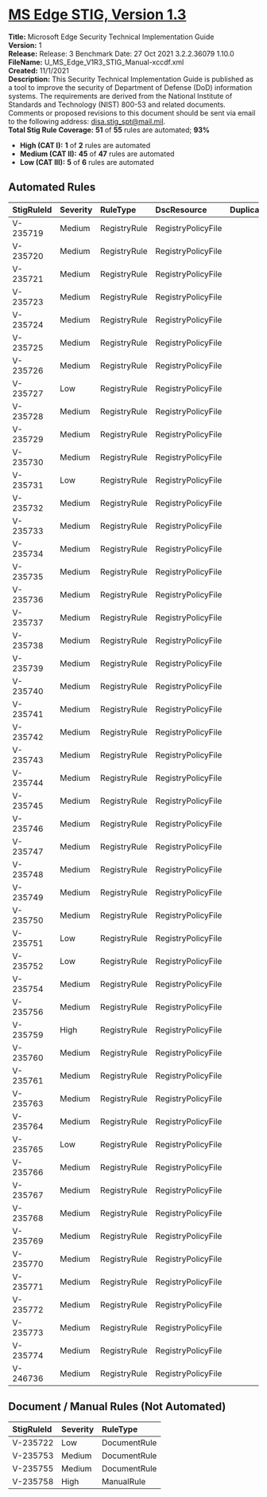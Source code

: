# [MS Edge STIG, Version 1.3](https://github.com/Microsoft/PowerStig/wiki/MS-Edge-1.3)

**Title:** Microsoft Edge Security Technical Implementation Guide  
**Version:** 1  
**Release:** Release: 3 Benchmark Date: 27 Oct 2021 3.2.2.36079 1.10.0  
**FileName:** U_MS_Edge_V1R3_STIG_Manual-xccdf.xml  
**Created:** 11/1/2021  
**Description:** This Security Technical Implementation Guide is published as a tool to improve the security of Department of Defense (DoD) information systems. The requirements are derived from the National Institute of Standards and Technology (NIST) 800-53 and related documents. Comments or proposed revisions to this document should be sent via email to the following address: disa.stig_spt@mail.mil.  
**Total Stig Rule Coverage:** **51** of **55** rules are automated; **93%**

* **High (CAT I):** **1** of **2** rules are automated
* **Medium (CAT II):** **45** of **47** rules are automated
* **Low (CAT III):** **5** of **6** rules are automated

## Automated Rules

| StigRuleId | Severity | RuleType | DscResource | DuplicateOf |
| :---- | :---- | :---- | :---- | :---- |
| V-235719 | Medium | RegistryRule | RegistryPolicyFile |  |
| V-235720 | Medium | RegistryRule | RegistryPolicyFile |  |
| V-235721 | Medium | RegistryRule | RegistryPolicyFile |  |
| V-235723 | Medium | RegistryRule | RegistryPolicyFile |  |
| V-235724 | Medium | RegistryRule | RegistryPolicyFile |  |
| V-235725 | Medium | RegistryRule | RegistryPolicyFile |  |
| V-235726 | Medium | RegistryRule | RegistryPolicyFile |  |
| V-235727 | Low | RegistryRule | RegistryPolicyFile |  |
| V-235728 | Medium | RegistryRule | RegistryPolicyFile |  |
| V-235729 | Medium | RegistryRule | RegistryPolicyFile |  |
| V-235730 | Medium | RegistryRule | RegistryPolicyFile |  |
| V-235731 | Low | RegistryRule | RegistryPolicyFile |  |
| V-235732 | Medium | RegistryRule | RegistryPolicyFile |  |
| V-235733 | Medium | RegistryRule | RegistryPolicyFile |  |
| V-235734 | Medium | RegistryRule | RegistryPolicyFile |  |
| V-235735 | Medium | RegistryRule | RegistryPolicyFile |  |
| V-235736 | Medium | RegistryRule | RegistryPolicyFile |  |
| V-235737 | Medium | RegistryRule | RegistryPolicyFile |  |
| V-235738 | Medium | RegistryRule | RegistryPolicyFile |  |
| V-235739 | Medium | RegistryRule | RegistryPolicyFile |  |
| V-235740 | Medium | RegistryRule | RegistryPolicyFile |  |
| V-235741 | Medium | RegistryRule | RegistryPolicyFile |  |
| V-235742 | Medium | RegistryRule | RegistryPolicyFile |  |
| V-235743 | Medium | RegistryRule | RegistryPolicyFile |  |
| V-235744 | Medium | RegistryRule | RegistryPolicyFile |  |
| V-235745 | Medium | RegistryRule | RegistryPolicyFile |  |
| V-235746 | Medium | RegistryRule | RegistryPolicyFile |  |
| V-235747 | Medium | RegistryRule | RegistryPolicyFile |  |
| V-235748 | Medium | RegistryRule | RegistryPolicyFile |  |
| V-235749 | Medium | RegistryRule | RegistryPolicyFile |  |
| V-235750 | Medium | RegistryRule | RegistryPolicyFile |  |
| V-235751 | Low | RegistryRule | RegistryPolicyFile |  |
| V-235752 | Low | RegistryRule | RegistryPolicyFile |  |
| V-235754 | Medium | RegistryRule | RegistryPolicyFile |  |
| V-235756 | Medium | RegistryRule | RegistryPolicyFile |  |
| V-235759 | High | RegistryRule | RegistryPolicyFile |  |
| V-235760 | Medium | RegistryRule | RegistryPolicyFile |  |
| V-235761 | Medium | RegistryRule | RegistryPolicyFile |  |
| V-235763 | Medium | RegistryRule | RegistryPolicyFile |  |
| V-235764 | Medium | RegistryRule | RegistryPolicyFile |  |
| V-235765 | Low | RegistryRule | RegistryPolicyFile |  |
| V-235766 | Medium | RegistryRule | RegistryPolicyFile |  |
| V-235767 | Medium | RegistryRule | RegistryPolicyFile |  |
| V-235768 | Medium | RegistryRule | RegistryPolicyFile |  |
| V-235769 | Medium | RegistryRule | RegistryPolicyFile |  |
| V-235770 | Medium | RegistryRule | RegistryPolicyFile |  |
| V-235771 | Medium | RegistryRule | RegistryPolicyFile |  |
| V-235772 | Medium | RegistryRule | RegistryPolicyFile |  |
| V-235773 | Medium | RegistryRule | RegistryPolicyFile |  |
| V-235774 | Medium | RegistryRule | RegistryPolicyFile |  |
| V-246736 | Medium | RegistryRule | RegistryPolicyFile |  |

## Document / Manual Rules (Not Automated)

| StigRuleId | Severity | RuleType |
| :---- | :---- | :---- |
| V-235722 | Low | DocumentRule |
| V-235753 | Medium | DocumentRule |
| V-235755 | Medium | DocumentRule |
| V-235758 | High | ManualRule |
